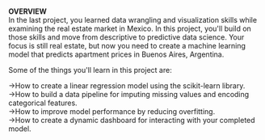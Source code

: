 <p><br><b>OVERVIEW<br></b>
In the last project, you learned data wrangling and visualization skills while examining the real estate market in Mexico. In this project, you'll build on those skills and move from descriptive to predictive data science. Your focus is still real estate, but now you need to create a machine learning model that predicts apartment prices in Buenos Aires, Argentina.

Some of the things you'll learn in this project are:<br>

->How to create a linear regression model using the scikit-learn library.<br>
->How to build a data pipeline for imputing missing values and encoding categorical features.<br>
->How to improve model performance by reducing overfitting.<br>
->How to create a dynamic dashboard for interacting with your completed model.<br>
